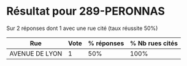 # Résultat pour 289-PERONNAS

Sur 2 réponses dont 1 avec une rue cité (taux réussite 50%)

| Rue | Vote | % réponses | % Nb rues cités|
|-----|------|------------|----------------|
| AVENUE DE LYON | 1 | 50% | 100%|
